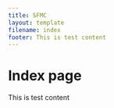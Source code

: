 ```yaml
---
title: SFMC
layout: template
filename: index
footer: This is test content
--- 
```


# Index page
This is test content
